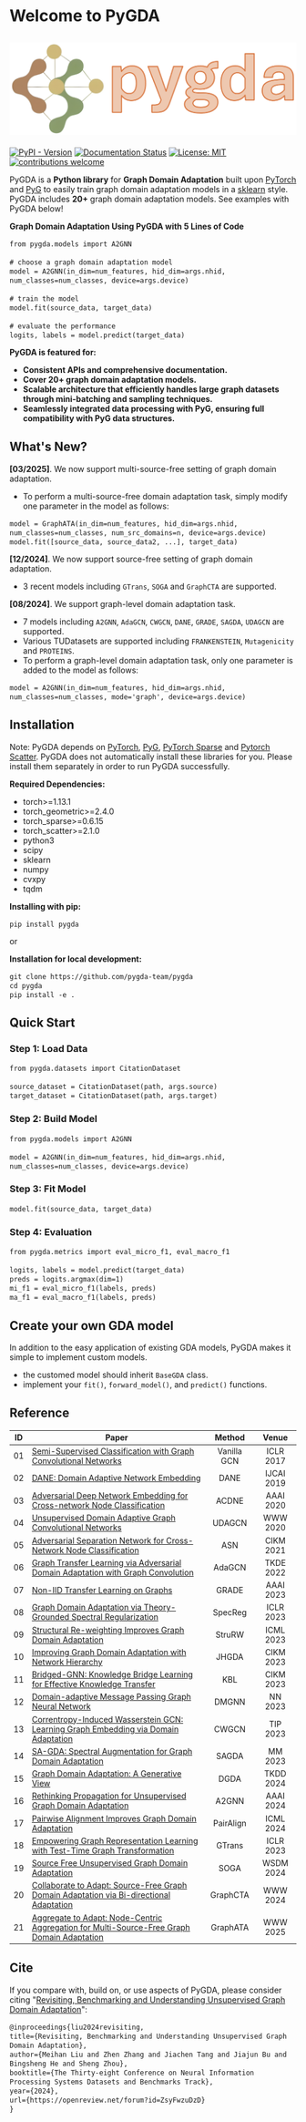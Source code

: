 # Welcome to PyGDA

![](pygda_logo.png)
-----
[![PyPI - Version](https://img.shields.io/pypi/v/pygda?style=flat)](https://pypi.org/project/pygda/)
[![Documentation Status](https://readthedocs.org/projects/pygda/badge/?version=stable)](https://pygda.readthedocs.io/en/stable/?badge=stable)
[![License: MIT](https://img.shields.io/badge/License-MIT-yellow.svg)](https://opensource.org/licenses/MIT)
[![contributions welcome](https://img.shields.io/badge/contributions-welcome-brightgreen.svg?style=flat)](https://github.com/pygda-team/pygda/issues)

PyGDA is a **Python library** for **Graph Domain Adaptation** built upon [PyTorch](https://pytorch.org/) and [PyG](https://pytorch-geometric.readthedocs.io/en/latest/) to easily train graph domain adaptation models in a [sklearn](https://scikit-learn.org/stable/) style. PyGDA includes **20+** graph domain adaptation models. See examples with PyGDA below!

**Graph Domain Adaptation Using PyGDA with 5 Lines of Code**
```
from pygda.models import A2GNN

# choose a graph domain adaptation model
model = A2GNN(in_dim=num_features, hid_dim=args.nhid, num_classes=num_classes, device=args.device)

# train the model
model.fit(source_data, target_data)

# evaluate the performance
logits, labels = model.predict(target_data)
```
**PyGDA is featured for:**

* **Consistent APIs and comprehensive documentation.**
* **Cover 20+ graph domain adaptation models.**
* **Scalable architecture that efficiently handles large graph datasets through mini-batching and sampling techniques.**
* **Seamlessly integrated data processing with PyG, ensuring full compatibility with PyG data structures.**

## What's New?
**[03/2025]**. We now support multi-source-free setting of graph domain adaptation.

- To perform a multi-source-free domain adaptation task, simply modify one parameter in the model as follows:
```
model = GraphATA(in_dim=num_features, hid_dim=args.nhid, num_classes=num_classes, num_src_domains=n, device=args.device)
model.fit([source_data, source_data2, ...], target_data)
```

**[12/2024]**. We now support source-free setting of graph domain adaptation.

- 3 recent models including `GTrans`, `SOGA` and `GraphCTA` are supported.

**[08/2024]**. We support graph-level domain adaptation task.

- 7 models including `A2GNN`, `AdaGCN`, `CWGCN`, `DANE`, `GRADE`, `SAGDA`, `UDAGCN` are supported.
- Various TUDatasets are supported including `FRANKENSTEIN`, `Mutagenicity` and `PROTEINS`.
- To perform a graph-level domain adaptation task, only one parameter is added to the model as follows:
```
model = A2GNN(in_dim=num_features, hid_dim=args.nhid, num_classes=num_classes, mode='graph', device=args.device)
```

## Installation
Note: PyGDA depends on [PyTorch](https://pytorch.org/), [PyG](https://pytorch-geometric.readthedocs.io/en/latest/), [PyTorch Sparse](https://github.com/rusty1s/pytorch_sparse) and [Pytorch Scatter](https://github.com/rusty1s/pytorch_scatter). PyGDA does not automatically install these libraries for you. Please install them separately in order to run PyGDA successfully.

**Required Dependencies:**

* torch>=1.13.1
* torch_geometric>=2.4.0
* torch_sparse>=0.6.15
* torch_scatter>=2.1.0
* python3
* scipy
* sklearn
* numpy
* cvxpy
* tqdm

**Installing with pip:**
```
pip install pygda
```

or 

**Installation for local development:**
```
git clone https://github.com/pygda-team/pygda
cd pygda
pip install -e .
```

## Quick Start

### Step 1: Load Data
```
from pygda.datasets import CitationDataset

source_dataset = CitationDataset(path, args.source)
target_dataset = CitationDataset(path, args.target)
```

### Step 2: Build Model
```
from pygda.models import A2GNN

model = A2GNN(in_dim=num_features, hid_dim=args.nhid, num_classes=num_classes, device=args.device)
```

### Step 3: Fit Model
```
model.fit(source_data, target_data)
```

### Step 4: Evaluation
```
from pygda.metrics import eval_micro_f1, eval_macro_f1

logits, labels = model.predict(target_data)
preds = logits.argmax(dim=1)
mi_f1 = eval_micro_f1(labels, preds)
ma_f1 = eval_macro_f1(labels, preds)
```

## Create your own GDA model
In addition to the easy application of existing GDA models, PyGDA makes it simple to implement custom models.
* the customed model should inherit ``BaseGDA`` class.
* implement your ``fit()``, ``forward_model()``, and ``predict()`` functions.

## Reference

| **ID** | **Paper** | **Method** | **Venue** |
|--------|---------|:----------:|:--------------:|
| 01      | [Semi-Supervised Classification with Graph Convolutional Networks](https://arxiv.org/abs/1609.02907)      |    Vanilla GCN     |   ICLR 2017    |
| 02      | [DANE: Domain Adaptive Network Embedding](https://www.ijcai.org/proceedings/2019/606)      |    DANE     |   IJCAI 2019    |
| 03      | [Adversarial Deep Network Embedding for Cross-network Node Classification](https://arxiv.org/abs/2002.07366) |    ACDNE     |   AAAI 2020    |
| 04      | [Unsupervised Domain Adaptive Graph Convolutional Networks](https://dl.acm.org/doi/10.1145/3366423.3380219)  |   UDAGCN   |    WWW 2020    |
| 05      | [Adversarial Separation Network for Cross-Network Node Classification](https://dl.acm.org/doi/abs/10.1145/3459637.3482228)  |    ASN    |  CIKM 2021  |
| 06      | [Graph Transfer Learning via Adversarial Domain Adaptation with Graph Convolution](https://arxiv.org/abs/1909.01541)  |    AdaGCN    | TKDE 2022 |
| 07      | [Non-IID Transfer Learning on Graphs](https://ojs.aaai.org/index.php/AAAI/article/view/26231)  |  GRADE   |   AAAI 2023    |
| 08      | [Graph Domain Adaptation via Theory-Grounded Spectral Regularization](https://openreview.net/forum?id=OysfLgrk8mk)  |   SpecReg    |   ICLR 2023    |
| 09      | [Structural Re-weighting Improves Graph Domain Adaptation](https://arxiv.org/abs/2306.03221) |   StruRW    |    ICML 2023    |
| 10      | [Improving Graph Domain Adaptation with Network Hierarchy](https://dl.acm.org/doi/10.1145/3583780.3614928)  | JHGDA |  CIKM 2023  |
| 11     | [Bridged-GNN: Knowledge Bridge Learning for Effective Knowledge Transfer](https://dl.acm.org/doi/10.1145/3583780.3614796)  |    KBL     |    CIKM 2023    |
| 12     | [Domain-adaptive Message Passing Graph Neural Network](https://www.sciencedirect.com/science/article/abs/pii/S0893608023002253)  |   DMGNN    |    NN 2023    |
| 13     | [Correntropy-Induced Wasserstein GCN: Learning Graph Embedding via Domain Adaptation](https://ieeexplore.ieee.org/document/10179964)  |   CWGCN    |    TIP 2023    |
| 14     | [SA-GDA: Spectral Augmentation for Graph Domain Adaptation](https://dl.acm.org/doi/10.1145/3581783.3612264)  |  SAGDA   |    MM 2023    |
| 15     | [Graph Domain Adaptation: A Generative View](https://dl.acm.org/doi/10.1145/3631712)  |   DGDA   |    TKDD 2024    |
| 16     | [Rethinking Propagation for Unsupervised Graph Domain Adaptation](https://arxiv.org/abs/2402.05660)      |    A2GNN    |   AAAI 2024    |   
| 17     | [Pairwise Alignment Improves Graph Domain Adaptation](https://arxiv.org/abs/2403.01092)      |   PairAlign   |   ICML 2024    |
| 18     | [Empowering Graph Representation Learning with Test-Time Graph Transformation](https://arxiv.org/abs/2210.03561)      |   GTrans   |   ICLR 2023    |
| 19     | [Source Free Unsupervised Graph Domain Adaptation](https://arxiv.org/abs/2112.00955)      |   SOGA   |   WSDM 2024    |
| 20     | [Collaborate to Adapt: Source-Free Graph Domain Adaptation via Bi-directional Adaptation](https://dl.acm.org/doi/10.1145/3589334.3645507)      |   GraphCTA   |   WWW 2024    |
| 21     | [Aggregate to Adapt: Node-Centric Aggregation for Multi-Source-Free Graph Domain Adaptation](https://arxiv.org/pdf/2502.03033)      |   GraphATA   |   WWW 2025    |


## Cite

If you compare with, build on, or use aspects of PyGDA, please consider citing "[Revisiting, Benchmarking and Understanding Unsupervised Graph Domain Adaptation](https://arxiv.org/abs/2407.11052)":

```
@inproceedings{liu2024revisiting,
title={Revisiting, Benchmarking and Understanding Unsupervised Graph Domain Adaptation},
author={Meihan Liu and Zhen Zhang and Jiachen Tang and Jiajun Bu and Bingsheng He and Sheng Zhou},
booktitle={The Thirty-eight Conference on Neural Information Processing Systems Datasets and Benchmarks Track},
year={2024},
url={https://openreview.net/forum?id=ZsyFwzuDzD}
}
```
